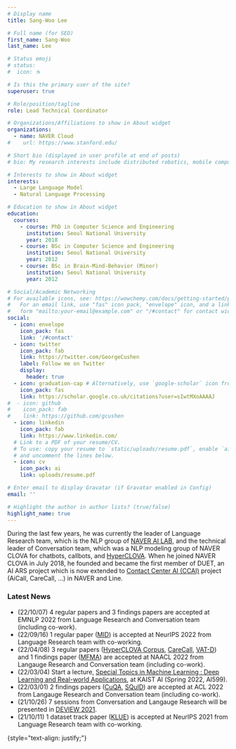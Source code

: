 ```yaml
---
# Display name
title: Sang-Woo Lee

# Full name (for SEO)
first_name: Sang-Woo
last_name: Lee

# Status emoji
# status:
#  icon: ☕️

# Is this the primary user of the site?
superuser: true

# Role/position/tagline
role: Lead Technical Coordinator

# Organizations/Affiliations to show in About widget
organizations:
  - name: NAVER Cloud
#    url: https://www.stanford.edu/

# Short bio (displayed in user profile at end of posts)
# bio: My research interests include distributed robotics, mobile computing and programmable matter.

# Interests to show in About widget
interests:
  - Large Language Model
  - Natural Language Processing

# Education to show in About widget
education:
  courses:
    - course: PhD in Computer Science and Engineering
      institution: Seoul National University
      year: 2018
    - course: BSc in Computer Science and Engineering
      institution: Seoul National University
      year: 2012
    - course: BSc in Brain-Mind-Behavior (Minor)
      institution: Seoul National University
      year: 2012

# Social/Academic Networking
# For available icons, see: https://wowchemy.com/docs/getting-started/page-builder/#icons
#   For an email link, use "fas" icon pack, "envelope" icon, and a link in the
#   form "mailto:your-email@example.com" or "/#contact" for contact widget.
social:
  - icon: envelope
    icon_pack: fas
    link: '/#contact'
  - icon: twitter
    icon_pack: fab
    link: https://twitter.com/GeorgeCushen
    label: Follow me on Twitter
    display:
      header: true
  - icon: graduation-cap # Alternatively, use `google-scholar` icon from `ai` icon pack
    icon_pack: fas
    link: https://scholar.google.co.uk/citations?user=sIwtMXoAAAAJ
#  - icon: github
#    icon_pack: fab
#    link: https://github.com/gcushen
  - icon: linkedin
    icon_pack: fab
    link: https://www.linkedin.com/
  # Link to a PDF of your resume/CV.
  # To use: copy your resume to `static/uploads/resume.pdf`, enable `ai` icons in `params.yaml`,
  # and uncomment the lines below.
  - icon: cv
    icon_pack: ai
    link: uploads/resume.pdf

# Enter email to display Gravatar (if Gravatar enabled in Config)
email: ''

# Highlight the author in author lists? (true/false)
highlight_name: true
---
```


During the last few years, he was currently the leader of Language Research team, which is the NLP group of [NAVER AI LAB](https://naver-career.gitbook.io/en/publications/all), and the technical leader of Conversation team, which was a NLP modeling group of NAVER CLOVA for chatbots, callbots, and [HyperCLOVA](https://naver-ai-now.kr/).
When he joined NAVER CLOVA in July 2018, he founded and became the first member of DUET, an AI ARS project which is now extended to [Contact Center AI (CCAI)](https://clova.ai/aicontactcenter) project (AiCall, CareCall, ...) in NAVER and Line.

<h3>Latest News</h3>
<ul>
  <li>(22/10/07) 4 regular papers and 3 findings papers are accepted at EMNLP 2022 from Language Research and Conversation team (including co-work).</li>
  <li>(22/09/16) 1 regular paper (<a href="https://arxiv.org/abs/2205.13445">MID</a>) is accepted at NeurIPS 2022 from Language Research team with co-working.
  <li>(22/04/08) 3 regular papers (<a href="https://arxiv.org/abs/2204.13509">HyperCLOVA Corpus</a>, <a href="https://arxiv.org/abs/2205.00176">CareCall</a>, <a href="https://arxiv.org/abs/2104.07284">VAT-D</a>) and 1 findings paper (<a href="https://arxiv.org/abs/2205.02035">MFMA</a>) are accepted at NAACL 2022 from Langauge Research and Conversation team (including co-work).</li>
<li>(22/03/04) Start a lecture, <a href="https://ai599.github.io/spring-2022/">Special Topics in Machine Learning : Deep Learning and Real-world Applications</a>, at KAIST AI (Spring 2022, AI599). </li>
  <li>(22/03/01) 2 findings papers (<a href="https://arxiv.org/abs/2204.12785">CuQA</a>, <a href="https://arxiv.org/abs/2205.09393">SQuID</a>) are accepted at ACL 2022 from Langauge Research and Conversation team (including co-work).</li>
<li>(21/10/26) 7 sessions from Conversation and Langauge Research will be presented in <a href="https://deview.kr/2021">DEVIEW 2021</a>.</li>
<li>(21/10/11) 1 dataset track paper (<a href="https://arxiv.org/abs/2105.09680">KLUE</a>) is accepted at NeurIPS 2021 from Language Research team with co-working. </li>
</ul>

{style="text-align: justify;"}
